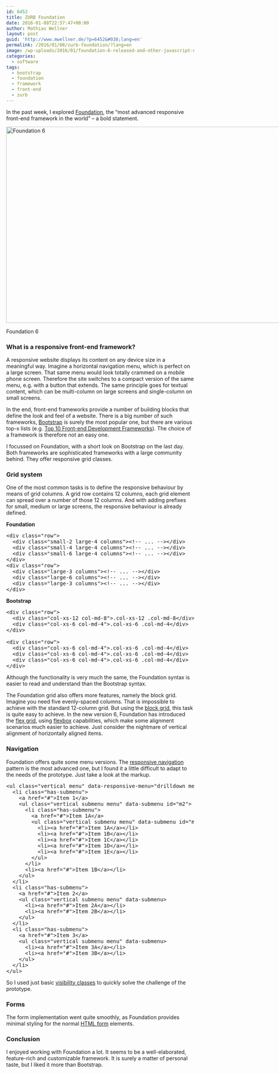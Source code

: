 ```yaml
---
id: 6452
title: ZURB Foundation
date: 2016-01-08T22:57:47+00:00
author: Mathias Wellner
layout: post
guid: 'http://www.mwellner.de/?p=6452&#038;lang=en'
permalink: /2016/01/08/zurb-foundation/?lang=en
image: /wp-uploads/2016/01/foundation-6-released-and-other-javascript-news-496468-2-150x95.jpg
categories:
  - software
tags:
  - bootstrap
  - foundation
  - framework
  - front-end
  - zurb
---
```

In the past week, I explored <a href="http://foundation.zurb.com/" title="Foundation" target="_blank">Foundation</a>, the &#8220;most advanced responsive front-end framework in the world&#8221; &ndash; a bold statement. 

<div id="attachment_6455" style="width: 844px" class="wp-caption aligncenter">
  <img src="http://www.mwellner.de/wp-uploads/2016/01/foundation-6-released-and-other-javascript-news-496468-2.jpg" alt="Foundation 6" width="834" height="526" class="size-full wp-image-6455" srcset="http://www.mwellner.de/wp-uploads/2016/01/foundation-6-released-and-other-javascript-news-496468-2.jpg 834w, http://www.mwellner.de/wp-uploads/2016/01/foundation-6-released-and-other-javascript-news-496468-2-350x221.jpg 350w, http://www.mwellner.de/wp-uploads/2016/01/foundation-6-released-and-other-javascript-news-496468-2-238x150.jpg 238w, http://www.mwellner.de/wp-uploads/2016/01/foundation-6-released-and-other-javascript-news-496468-2-150x95.jpg 150w" sizes="(max-width: 834px) 100vw, 834px" />
  
  <p class="wp-caption-text">
    Foundation 6
  </p>
</div>

### What is a responsive front-end framework?

A responsive website displays its content on any device size in a meaningful way. Imagine a horizontal navigation menu, which is perfect on a large screen. That same menu would look totally crammed on a mobile phone screen. Therefore the site switches to a compact version of the same menu, e.g. with a button that extends. The same principle goes for textual content, which can be multi-column on large screens and single-column on small screens. 

In the end, front-end frameworks provide a number of building blocks that define the look and feel of a website. There is a big number of such frameworks, <a href="http://getbootstrap.com/" title="Bootstrap" target="_blank">Bootstrap</a> is surely the most popular one, but there are various top-x lists (e.g. <a href="http://www.hotscripts.com/blog/top-10-frontend-development-frameworks/" title="Top 10 Frontend Development Frameworks" target="_blank">Top 10 Front-end Development Frameworks</a>). The choice of a framework is therefore not an easy one. 

I focussed on Foundation, with a short look on Bootstrap on the last day. Both frameworks are sophisticated frameworks with a large community behind. They offer responsive grid classes. 

### Grid system

One of the most common tasks is to define the responsive behaviour by means of grid columns. A grid row contains 12 columns, each grid element can spread over a number of those 12 columns. And with adding prefixes for small, medium or large screens, the responsive behaviour is already defined. 

**Foundation**

<pre name="code" class="html">&lt;div class="row"&gt;
  &lt;div class="small-2 large-4 columns"&gt;&lt;!-- ... --&gt;&lt;/div&gt;
  &lt;div class="small-4 large-4 columns"&gt;&lt;!-- ... --&gt;&lt;/div&gt;
  &lt;div class="small-6 large-4 columns"&gt;&lt;!-- ... --&gt;&lt;/div&gt;
&lt;/div&gt;
&lt;div class="row"&gt;
  &lt;div class="large-3 columns"&gt;&lt;!-- ... --&gt;&lt;/div&gt;
  &lt;div class="large-6 columns"&gt;&lt;!-- ... --&gt;&lt;/div&gt;
  &lt;div class="large-3 columns"&gt;&lt;!-- ... --&gt;&lt;/div&gt;
&lt;/div&gt;
</pre>

**Bootstrap**

<pre name="code" class="html">&lt;div class="row"&gt;
  &lt;div class="col-xs-12 col-md-8"&gt;.col-xs-12 .col-md-8&lt;/div&gt;
  &lt;div class="col-xs-6 col-md-4"&gt;.col-xs-6 .col-md-4&lt;/div&gt;
&lt;/div&gt;

&lt;div class="row"&gt;
  &lt;div class="col-xs-6 col-md-4"&gt;.col-xs-6 .col-md-4&lt;/div&gt;
  &lt;div class="col-xs-6 col-md-4"&gt;.col-xs-6 .col-md-4&lt;/div&gt;
  &lt;div class="col-xs-6 col-md-4"&gt;.col-xs-6 .col-md-4&lt;/div&gt;
&lt;/div&gt;
</pre>

Although the functionality is very much the same, the Foundation syntax is easier to read and understand than the Bootstrap syntax. 

The Foundation grid also offers more features, namely the block grid. Imagine you need five evenly-spaced columns. That is impossible to achieve with the standard 12-column grid. But using the <a href="http://foundation.zurb.com/sites/docs/grid.html#block-grids" title="Block grids" target="_blank">block grid</a>, this task is quite easy to achieve. In the new version 6, Foundation has introduced the <a href="http://foundation.zurb.com/sites/docs/flex-grid.html" title="Foundation Flex Grid" target="_blank">flex grid</a>, using <a href="https://developer.mozilla.org/en-US/docs/Web/CSS/CSS_Flexible_Box_Layout/Using_CSS_flexible_boxes" title="Using CSS flexible boxes" target="_blank">flexbox</a> capabilities, which make some alignment scenarios much easier to achieve. Just consider the nightmare of vertical alignment of horizontally aligned items. 

### Navigation

Foundation offers quite some menu versions. The <a href="http://foundation.zurb.com/sites/docs/responsive-navigation.html" title="Responsive navigation" target="_blank">responsive navigation</a> pattern is the most advanced one, but I found it a little difficult to adapt to the needs of the prototype. Just take a look at the markup. 

<pre name="code" class="html">&lt;ul class="vertical menu" data-responsive-menu="drilldown medium-dropdown" style="width: 300px;"&gt;
  &lt;li class="has-submenu"&gt;
    &lt;a href="#"&gt;Item 1&lt;/a&gt;
    &lt;ul class="vertical submenu menu" data-submenu id="m2"&gt;
      &lt;li class="has-submenu"&gt;
        &lt;a href="#"&gt;Item 1A&lt;/a&gt;
        &lt;ul class="vertical submenu menu" data-submenu id="m3"&gt;
          &lt;li&gt;&lt;a href="#"&gt;Item 1A&lt;/a&gt;&lt;/li&gt;
          &lt;li&gt;&lt;a href="#"&gt;Item 1B&lt;/a&gt;&lt;/li&gt;
          &lt;li&gt;&lt;a href="#"&gt;Item 1C&lt;/a&gt;&lt;/li&gt;
          &lt;li&gt;&lt;a href="#"&gt;Item 1D&lt;/a&gt;&lt;/li&gt;
          &lt;li&gt;&lt;a href="#"&gt;Item 1E&lt;/a&gt;&lt;/li&gt;
        &lt;/ul&gt;
      &lt;/li&gt;
      &lt;li&gt;&lt;a href="#"&gt;Item 1B&lt;/a&gt;&lt;/li&gt;
    &lt;/ul&gt;
  &lt;/li&gt;
  &lt;li class="has-submenu"&gt;
    &lt;a href="#"&gt;Item 2&lt;/a&gt;
    &lt;ul class="vertical submenu menu" data-submenu&gt;
      &lt;li&gt;&lt;a href="#"&gt;Item 2A&lt;/a&gt;&lt;/li&gt;
      &lt;li&gt;&lt;a href="#"&gt;Item 2B&lt;/a&gt;&lt;/li&gt;
    &lt;/ul&gt;
  &lt;/li&gt;
  &lt;li class="has-submenu"&gt;
    &lt;a href="#"&gt;Item 3&lt;/a&gt;
    &lt;ul class="vertical submenu menu" data-submenu&gt;
      &lt;li&gt;&lt;a href="#"&gt;Item 3A&lt;/a&gt;&lt;/li&gt;
      &lt;li&gt;&lt;a href="#"&gt;Item 3B&lt;/a&gt;&lt;/li&gt;
    &lt;/ul&gt;
  &lt;/li&gt;
&lt;/ul&gt;
</pre>

So I used just basic <a href="http://foundation.zurb.com/sites/docs/visibility.html" title="Visibility classes" target="_blank">visibility classes</a> to quickly solve the challenge of the prototype. 

### Forms

The form implementation went quite smoothly, as Foundation provides minimal styling for the normal <a href="https://developer.mozilla.org/en-US/docs/Web/HTML/Element/form" title="<form>" target="_blank">HTML form</a> elements. 

### Conclusion

I enjoyed working with Foundation a lot. It seems to be a well-elaborated, feature-rich and customizable framework. It is surely a matter of personal taste, but I liked it more than Bootstrap.